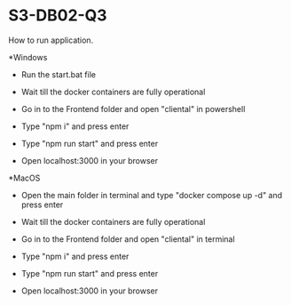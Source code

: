 # S3-DB02-Q3

How to run application.

*Windows

 - Run the start.bat file

 - Wait till the docker containers are fully operational

 - Go in to the Frontend folder and open "cliental" in powershell

 - Type "npm i" and press enter

 - Type "npm run start" and press enter

 - Open localhost:3000 in your browser


*MacOS

 - Open the main folder in terminal and type "docker compose up -d" and press enter

 - Wait till the docker containers are fully operational

 - Go in to the Frontend folder and open "cliental" in terminal

 - Type "npm i" and press enter

 - Type "npm run start" and press enter

 - Open localhost:3000 in your browser